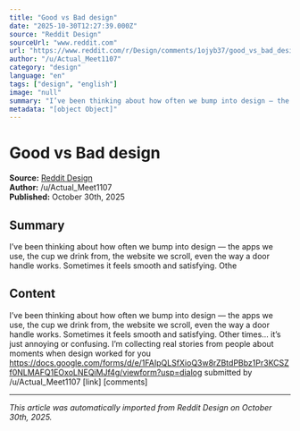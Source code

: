 ```yaml
---
title: "Good vs Bad design"
date: "2025-10-30T12:27:39.000Z"
source: "Reddit Design"
sourceUrl: "www.reddit.com"
url: "https://www.reddit.com/r/Design/comments/1ojyb37/good_vs_bad_design/"
author: "/u/Actual_Meet1107"
category: "design"
language: "en"
tags: ["design", "english"]
image: "null"
summary: "I’ve been thinking about how often we bump into design — the apps we use, the cup we drink from, the website we scroll, even the way a door handle works. Sometimes it feels smooth and satisfying. Othe"
metadata: "[object Object]"
---
```


# Good vs Bad design

**Source:** [Reddit Design](https://www.reddit.com/r/Design/comments/1ojyb37/good_vs_bad_design/)  
**Author:** /u/Actual_Meet1107  
**Published:** October 30th, 2025  

## Summary

I’ve been thinking about how often we bump into design — the apps we use, the cup we drink from, the website we scroll, even the way a door handle works. Sometimes it feels smooth and satisfying. Othe

## Content

I’ve been thinking about how often we bump into design — the apps we use, the cup we drink from, the website we scroll, even the way a door handle works. Sometimes it feels smooth and satisfying. Other times… it’s just annoying or confusing. I’m collecting real stories from people about moments when design worked for you https://docs.google.com/forms/d/e/1FAIpQLSfXioQ3w8rZBtdPBbz1Pr3KCSZf0NLMAFQ1EOxoLNEQiMJf4g/viewform?usp=dialog submitted by /u/Actual_Meet1107 [link] [comments]

---

*This article was automatically imported from Reddit Design on October 30th, 2025.*
